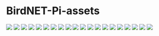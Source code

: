 # BirdNET-Pi-assets
<img src="https://raw.githubusercontent.com/mcguirepr89/BirdNET-Pi-assets/main/Screenshot%20from%202022-02-03%2011-38-54.png" />
<img src="https://raw.githubusercontent.com/mcguirepr89/BirdNET-Pi-assets/main/Screenshot%20from%202022-02-03%2011-38-59.png" />
<img src="https://raw.githubusercontent.com/mcguirepr89/BirdNET-Pi-assets/main/Screenshot%20from%202022-02-03%2011-39-02.png" />
<img src="https://raw.githubusercontent.com/mcguirepr89/BirdNET-Pi-assets/main/Screenshot%20from%202022-02-03%2011-39-06.png" />
<img src="https://raw.githubusercontent.com/mcguirepr89/BirdNET-Pi-assets/main/Screenshot%20from%202022-02-03%2011-39-16.png" />
<img src="https://raw.githubusercontent.com/mcguirepr89/BirdNET-Pi-assets/main/Screenshot%20from%202022-02-03%2011-39-22.png" />
<img src="https://raw.githubusercontent.com/mcguirepr89/BirdNET-Pi-assets/main/Screenshot%20from%202022-02-03%2011-39-40.png" />
<img src="https://raw.githubusercontent.com/mcguirepr89/BirdNET-Pi-assets/main/Screenshot%20from%202022-02-03%2011-39-43.png" />
<img src="https://raw.githubusercontent.com/mcguirepr89/BirdNET-Pi-assets/main/Screenshot%20from%202022-02-03%2011-39-53.png" />
<img src="https://raw.githubusercontent.com/mcguirepr89/BirdNET-Pi-assets/main/Screenshot%20from%202022-02-03%2011-40-09.png" />
<img src="https://raw.githubusercontent.com/mcguirepr89/BirdNET-Pi-assets/main/Screenshot%20from%202022-02-03%2011-45-42.png" />
<img src="https://raw.githubusercontent.com/mcguirepr89/BirdNET-Pi-assets/main/Screenshot%20from%202022-02-03%2011-47-17.png" />
<img src="https://raw.githubusercontent.com/mcguirepr89/BirdNET-Pi-assets/main/Screenshot%20from%202022-02-03%2011-48-00.png" />
<img src="https://raw.githubusercontent.com/mcguirepr89/BirdNET-Pi-assets/main/Screenshot%20from%202022-02-03%2011-48-04.png" />
<img src="https://raw.githubusercontent.com/mcguirepr89/BirdNET-Pi-assets/main/Screenshot%20from%202022-02-03%2011-48-08.png" />
<img src="https://raw.githubusercontent.com/mcguirepr89/BirdNET-Pi-assets/main/Screenshot%20from%202022-02-03%2011-48-41.png" />
<img src="https://raw.githubusercontent.com/mcguirepr89/BirdNET-Pi-assets/main/Screenshot%20from%202022-02-03%2012-01-05.png" />
<img src="https://raw.githubusercontent.com/mcguirepr89/BirdNET-Pi-assets/main/Screenshot%20from%202022-02-03%2012-01-09.png" />
<img src="https://raw.githubusercontent.com/mcguirepr89/BirdNET-Pi-assets/main/Screenshot%20from%202022-02-03%2012-01-12.png" />
<img src="https://raw.githubusercontent.com/mcguirepr89/BirdNET-Pi-assets/main/Screenshot%20from%202022-02-03%2012-01-47.png" />
